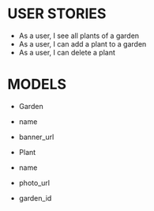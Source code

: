 # USER STORIES

 - As a user, I see all plants of a garden
 - As a user, I can add a plant to a garden
 - As a user, I can delete a plant


# MODELS

- Garden
 - name
 - banner_url

- Plant
 - name
 - photo_url
 - garden_id
